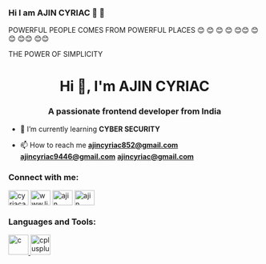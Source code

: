 ### Hi I am AJIN CYRIAC 🙏 🙏

POWERFUL PEOPLE COMES FROM POWERFUL PLACES 😊
😊 😊 😊 😊😊 😊😊 😊😊 😊😊

THE POWER OF SIMPLICITY

<h1 align="center">Hi 👋, I'm AJIN CYRIAC</h1>
<h3 align="center">A passionate frontend developer from India</h3>

- 🌱 I’m currently learning **CYBER SECURITY**

- 📫 How to reach me **ajincyriac852@gmail.com** **ajincyriac9446@gmail.com** **ajincyriac@gmail.com**

<h3 align="left">Connect with me:</h3>
<p align="left">
<a href="https://twitter.com/cyriacajin" target="blank"><img align="center" src="https://cdn.jsdelivr.net/npm/simple-icons@3.0.1/icons/twitter.svg" alt="cyriacajin" height="30" width="40" /></a>
<a href="https://linkedin.com/in/www.linkedin.com/in/ajin-cyriac-7579131ba" target="blank"><img align="center" src="https://cdn.jsdelivr.net/npm/simple-icons@3.0.1/icons/linkedin.svg" alt="www.linkedin.com/in/ajin-cyriac-7579131ba" height="30" width="40" /></a>
<a href="https://fb.com/ajin cyriac" target="blank"><img align="center" src="https://cdn.jsdelivr.net/npm/simple-icons@3.0.1/icons/facebook.svg" alt="ajin cyriac" height="30" width="40" /></a>
<a href="https://www.youtube.com/c/https://youtu.be/Z2v14nojsOU" target="blank"><img align="center" src="https://cdn.jsdelivr.net/npm/simple-icons@3.0.1/icons/youtube.svg" alt="ajin cyriac" height="30" width="40" /></a>
</p>

<h3 align="left">Languages and Tools:</h3>
<p align="left"> <a href="https://www.cprogramming.com/" target="_blank"> <img src="https://devicons.github.io/devicon/devicon.git/icons/c/c-original.svg" alt="c" width="40" height="40"/> </a> <a href="https://www.w3schools.com/cpp/" target="_blank"> <img src="https://devicons.github.io/devicon/devicon.git/icons/cplusplus/cplusplus-original.svg" alt="cplusplus" width="40" height="40"/> </a> </p>
